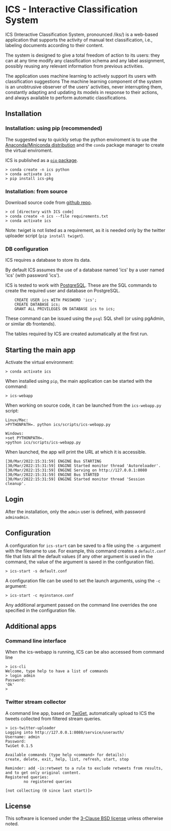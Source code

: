# ICS - Interactive Classification System

ICS (Interactive Classification System, pronounced /iks/) is a web-based application that supports the activity
of manual text classification, i.e., labeling documents according to their content.

The system is designed to give a total freedom of action to its users: they can at any time modify any classification
schema and any label assignment, possibly reusing any relevant information from previous activities.

The application uses machine learning to actively support its users with classification suggestions The machine learning
component of the system is an unobtrusive observer of the users' activities, never interrupting them, constantly
adapting and updating its models in response to their actions, and always available to perform automatic
classifications.

## Installation

### Installation: using pip (recommended)

The suggested way to quickly setup the python enviroment is to use
the [Anaconda/Miniconda distribution](https://www.anaconda.com/products/distribution) and the `conda` package manager to
create the virtual enviroment.

ICS is published as a [`pip` package](https://pypi.org/project/ics-pkg).

```
> conda create -n ics python
> conda activate ics
> pip install ics-pkg
```

### Installation: from source

Download source code from [github repo](https://github.com/aesuli/ics).

```
> cd [directory with ICS code]
> conda create -n ics --file requirements.txt
> conda activate ics
```

Note: twiget is not listed as a requirement, as it is needed only by the twitter uploader script (`pip install twiget`).

### DB configuration

ICS requires a database to store its data.

By default ICS assumes the use of a database named 'ics' by a user named 'ics' (with password 'ics').

ICS is tested to work with [PostgreSQL](https://www.postgresql.org/). These are the SQL commands to create the required
user and database on PostgreSQL.

```
    CREATE USER ics WITH PASSWORD 'ics';
    CREATE DATABASE ics;
    GRANT ALL PRIVILEGES ON DATABASE ics to ics;
```

These command can be issued using the `psql` SQL shell (or using pgAdmin, or similar db frontends).

The tables required by ICS are created automatically at the first run.

## Starting the main app

Activate the virtual environment:

```
> conda activate ics
```

When installed using `pip`, the main application can be started with the command:

```
> ics-webapp
```

When working on source code, it can be launched from the `ics-webapp.py` script:

```
Linux/Mac:
>PYTHONPATH=. python ics/scripts/ics-webapp.py

Windows:
>set PYTHONPATH=. 
>python ics/scripts/ics-webapp.py
```

When launched, the app will print the URL at which it is accessible.

```
[30/Mar/2022:15:31:59] ENGINE Bus STARTING
[30/Mar/2022:15:31:59] ENGINE Started monitor thread 'Autoreloader'.
[30/Mar/2022:15:31:59] ENGINE Serving on http://127.0.0.1:8080
[30/Mar/2022:15:31:59] ENGINE Bus STARTED
[30/Mar/2022:15:31:59] ENGINE Started monitor thread 'Session cleanup'.
```

## Login

After the installation, only the `admin` user is defined, with password `adminadmin`.

## Configuration

A configuration for `ics-start` can be saved to a file using the `-s` argument with the filename to use. For example,
this command creates a `default.conf` file that lists all the default values (if any other argument is used in the
command, the value of the argument is saved in the configuration file).

```
> ics-start -s default.conf
```

A configuration file can be used to set the launch arguments, using the `-c` argument:

```
> ics-start -c myinstance.conf
```

Any additional argument passed on the command line overrides the one specified in the configuration file.

## Additional apps

### Command line interface

When the ics-webapp is running, ICS can be also accessed from command line

```
> ics-cli
Welcome, type help to have a list of commands
> login admin
Password: 
'Ok'
>
```

### Twitter stream collector

A command line app, based on [TwiGet](https://github.com/aesuli/twiget), automatically upload to ICS the tweets
collected from filtered stream queries.

```
> ics-twitter-uploader
Logging into http://127.0.0.1:8080/service/userauth/
Username: admin
Password: 
TwiGet 0.1.5

Available commands (type help <command> for details):
create, delete, exit, help, list, refresh, start, stop

Reminder: add -is:retweet to a rule to exclude retweets from results, and to get only original content.
Registered queries:
        no registered queries

[not collecting (0 since last start)]>
```

## License

This software is licensed under the [3-Clause BSD license](https://opensource.org/licenses/BSD-3-Clause) unless
otherwise noted.
